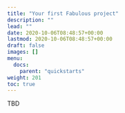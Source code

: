 ```yaml
---
title: "Your first Fabulous project"
description: ""
lead: ""
date: 2020-10-06T08:48:57+00:00
lastmod: 2020-10-06T08:48:57+00:00
draft: false
images: []
menu:
  docs:
    parent: "quickstarts"
weight: 201
toc: true
---
```


TBD
